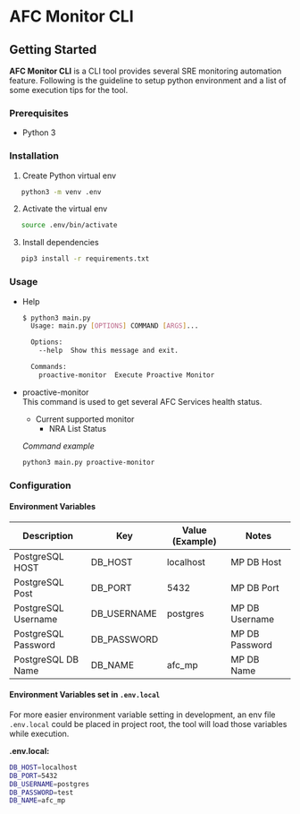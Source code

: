 # AFC Monitor CLI

## Getting Started
__AFC Monitor CLI__ is a CLI tool provides several SRE monitoring automation feature.  Following is the guideline to setup python environment and a list of some execution tips for the tool.

### Prerequisites
* Python 3

### Installation
1. Create Python virtual env
```sh
   python3 -m venv .env
```
2. Activate the virtual env
```sh
   source .env/bin/activate
```
3. Install dependencies
```sh
   pip3 install -r requirements.txt
```

### Usage
- Help
  ```sh
  $ python3 main.py
    Usage: main.py [OPTIONS] COMMAND [ARGS]...

    Options:
      --help  Show this message and exit.

    Commands:
      proactive-monitor  Execute Proactive Monitor
  ```

- proactive-monitor  
  This command is used to get several AFC Services health status.
  * Current supported monitor
    * NRA List Status
  
  *Command example*
  ```sh
  python3 main.py proactive-monitor
  ```

### Configuration
#### Environment Variables
Description          |         Key         | Value (Example)              | Notes          |
---------------------| ------------------- | ---------------------------- | ---------------|
PostgreSQL HOST      |  DB_HOST            | localhost                    | MP DB Host     |
PostgreSQL Post      |  DB_PORT            | 5432                         | MP DB Port     |
PostgreSQL Username  |  DB_USERNAME        | postgres                     | MP DB Username |
PostgreSQL Password  |  DB_PASSWORD        |                              | MP DB Password |
PostgreSQL DB Name   |  DB_NAME            | afc_mp                       | MP DB Name     |


#### Environment Variables set in `.env.local`
For more easier environment variable setting in development, an env file `.env.local` could be placed in project root, the tool will load those variables while execution.

__.env.local:__
``` sh
DB_HOST=localhost
DB_PORT=5432
DB_USERNAME=postgres
DB_PASSWORD=test
DB_NAME=afc_mp
```

